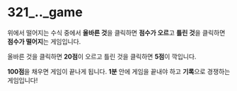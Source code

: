 # 321_.._game

위에서 떨어지는 수식 중에서 **올바른 것**을 클릭하면 **점수가 오르**고 **틀린 것**을 클릭하면 **점수가 떨어지**는 게임입니다.

올바른 것을 클릭하면 **20점**이 오르고
틀린 것을 클릭하면 **5점**이 깍입니다.

**100점**을 채우면 게임이 끝나게 됩니다.
**1분** 안에 게임을 끝내야 하고
**기록**으로 경쟁하는 게임입니다!